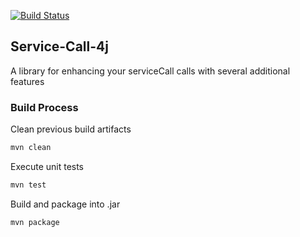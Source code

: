 [![Build Status](https://travis-ci.org/dimosr/service-call-4j.svg?branch=master)](https://travis-ci.org/dimosr/service-call-4j)

## Service-Call-4j

A library for enhancing your serviceCall calls with several additional features

### Build Process

Clean previous build artifacts
```sh
mvn clean
```

Execute unit tests
```sh
mvn test
```

Build and package into .jar
```sh
mvn package
```
